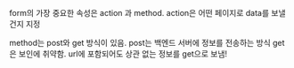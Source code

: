 form의 가장 중요한 속성은 action 과 method.
action은 어떤 페이지로 data를 보낼건지 지정

method는 post와 get 방식이 있음.
post는 백엔드 서버에 정보를 전송하는 방식
get은 보인에 취약함. url에 포함되어도 상관 없는 정보를 get으로 보냄!
